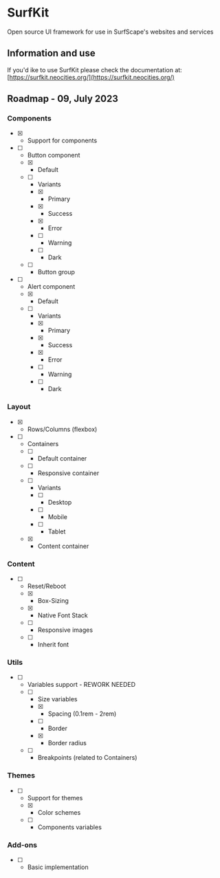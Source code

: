 # SurfKit
Open source UI framework for use in SurfScape's websites and services

## Information and use

If you'd ike to use SurfKit please check the documentation at: [https://surfkit.neocities.org/](https://surfkit.neocities.org/)

## Roadmap - 09, July 2023

### Components
- [x] - Support for components
- [ ] - Button component
  - [x] - Default
  - [ ] - Variants
    - [x] - Primary
    - [x] - Success
    - [x] - Error
    - [ ] - Warning
    - [ ] - Dark
  - [ ] - Button group
- [ ] - Alert component
  - [x] - Default
  - [ ] - Variants
    - [x] - Primary
    - [x] - Success
    - [x] - Error
    - [ ] - Warning
    - [ ] - Dark

### Layout
- [x] - Rows/Columns (flexbox)
- [ ] - Containers
  - [ ] - Default container
  - [ ] - Responsive container       
  - [ ] - Variants
    - [ ] - Desktop
    - [ ] - Mobile
    - [ ] - Tablet
  - [x] - Content container

### Content
- [ ] - Reset/Reboot
  - [x] - Box-Sizing
  - [x] - Native Font Stack
  - [ ] - Responsive images
  - [ ] - Inherit font
     
### Utils
- [ ] - Variables support - REWORK NEEDED
  - [ ] - Size variables 
    - [x] - Spacing (0.1rem - 2rem)
    - [ ] - Border
    - [x] - Border radius
  - [ ] - Breakpoints (related to Containers)

### Themes
- [ ] - Support for themes
  - [x] - Color schemes
  - [ ] - Components variables

### Add-ons
- [ ] - Basic implementation

